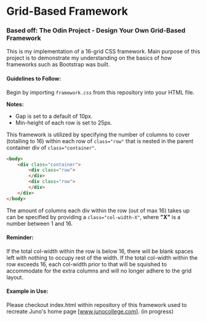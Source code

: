 # Grid-Based Framework

### Based off: The Odin Project - Design Your Own Grid-Based Framework

This is my implementation of a 16-grid CSS framework.
Main purpose of this project is to demonstrate my understanding on the basics of how frameworks such as Bootstrap was built.

#### Guidelines to Follow:

Begin by importing `framework.css` from this repository into your HTML file.

**Notes:**
 - Gap is set to a default of 10px.
 - Min-height of each row is set to 25px.

This framework is utilized by specifying the number of columns to cover (totalling to 16) within each row of `class="row"` that is nested in the parent container div of `class="container"`.

```html
<body>
    <div class="container">
        <div class="row">
        </div>
        <div class="row">
        </div>
    </div>
</body>
```

The amount of columns each div within the row (out of max 16) takes up can be specified by providing a `class="col-width-X"`, where **"X"** is a number between 1 and 16.


#### Reminder:
If the total col-width within the row is below 16, there will be blank spaces left with nothing to occupy rest of the width.
If the total col-width within the row exceeds 16, each col-width prior to that will be squished to accommodate for the extra columns and will no longer adhere to the grid layout.


#### Example in Use:
Please checkout index.html within repository of this framework used to recreate Juno's home page [www.junocollege.com]. (in progress)